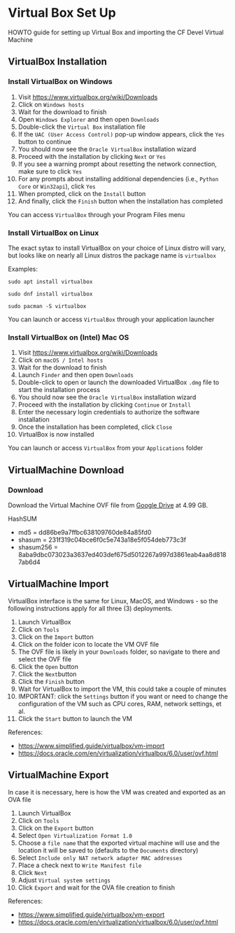 # Virtual Box Set Up

HOWTO guide for setting up Virtual Box and importing the CF Devel Virtual Machine

## VirtualBox Installation

### Install VirtualBox on Windows

 1. Visit <https://www.virtualbox.org/wiki/Downloads>
 2. Click on `Windows hosts`
 3. Wait for the download to finish
 4. Open `Windows Explorer` and then open `Downloads`
 5. Double-click the `Virtual Box` installation file
 6. If the `UAC (User Access Control)` pop-up window appears, click the `Yes` button to continue
 7. You should now see the `Oracle VirtualBox` installation wizard
 8. Proceed with the installation by clicking `Next` or `Yes`
 9. If you see a warning prompt about resetting the network connection, make sure to click `Yes`
 10. For any prompts about installing additional dependencies (i.e., `Python Core` or `Win32api`), click `Yes`
 11. When prompted, click on the `Install` button
 12. And finally, click the `Finish` button when the installation has completed


You can access `VirtualBox` through your Program Files menu 


### Install VirtualBox on Linux

The exact sytax to install VirtualBox on your choice of Linux distro will vary, but looks like on nearly all Linux distros the package name is `virtualbox`

Examples:

    sudo apt install virtualbox

    sudo dnf install virtualbox

    sudo pacman -S virtualbox

You can launch or access `VirtualBox` through your application launcher

### Install VirtualBox on (Intel) Mac OS

 1. Visit <https://www.virtualbox.org/wiki/Downloads>
 2. Click on `macOS / Intel hosts`
 3. Wait for the download to finish
 4. Launch `Finder` and then open `Downloads`
 5. Double-click to open or launch the downloaded VirtualBox `.dmg` file to start the installation process
 6. You should now see the `Oracle VirtualBox` installation wizard
 7. Proceed with the installation by clicking `Continue` or `Install`
 8. Enter the necessary login credentials to authorize the software installation
 9. Once the installation has been completed, click `Close`
 10. VirtualBox is now installed

You can launch or access `VirtualBox` from your `Applications` folder


## VirtualMachine Download

### Download

Download the Virtual Machine OVF file from [Google Drive](https://drive.google.com/file/d/14h4jBSPbw_QnwRSoPQ-sXx8wrgwn3QDo/view?usp=sharing) at 4.99 GB.

HashSUM

 * md5 = dd86be9a7ffbc638109760de84a85fd0
 * shasum = 231f319c04bce6f0c5e743a18e5f054deb773c3f
 * shasum256 = 8aba9dbc073023a3637ed403def675d5012267a997d3861eab4aa8d8187ab6d4

## VirtualMachine Import

VirtualBox interface is the same for Linux, MacOS, and Windows - so the following instructions apply for all three (3) deployments.

 1. Launch VirtualBox
 2. Click on `Tools`
 3. Click on the `Import` button
 4. Click on the folder icon to locate the VM OVF file
 5. The OVF file is likely in your `Downloads` folder, so navigate to there and select the OVF file
 6. Click the `Open` button
 7. Click the `Next`button
 8. Click the `Finish` button
 9. Wait for VirtualBox to import the VM, this could take a couple of minutes
 10. IMPORTANT: click the `Settings` button if you want or need to change the configuration of the VM such as CPU cores, RAM, network settings, et al.
 11. Click the `Start` button to launch the VM

References:

 * <https://www.simplified.guide/virtualbox/vm-import>
 * <https://docs.oracle.com/en/virtualization/virtualbox/6.0/user/ovf.html>

## VirtualMachine Export

In case it is necessary, here is how the VM was created and exported as an OVA file

 1. Launch VirtualBox
 2. Click on `Tools`
 3. Click on the `Export` button
 4. Select `Open Virtualization Format 1.0`
 5. Choose a `file name` that the exported virtual machine will use and the location it will be saved to (defaults to the `Documents` directory)
 6. Select `Include only NAT network adapter MAC addresses`
 7. Place a check next to `Write Manifest file`
 8. Click `Next`
 9. Adjust `Virtual system settings`
 10. Click `Export` and wait for the OVA file creation to finish
 

References:

 * <https://www.simplified.guide/virtualbox/vm-export>
 * <https://docs.oracle.com/en/virtualization/virtualbox/6.0/user/ovf.html>








